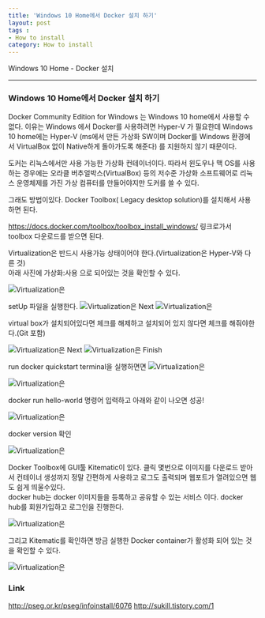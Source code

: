 ```yaml
---
title: 'Windows 10 Home에서 Docker 설치 하기'  
layout: post  
tags :  
- How to install
category: How to install
---
```


Windows 10 Home - Docker 설치

---

### Windows 10 Home에서 Docker 설치 하기    
Docker Community Edition for Windows 는 Windows 10 home에서 사용할 수 없다.
이유는 Windows 에서 Docker를 사용하려면  Hyper-V 가 필요한데 Windows 10 home에는  Hyper-V (ms에서 만든 가상화 SW이며 Docker를 Windows 환경에서 VirtualBox 없이 Native하게 돌아가도록 해준다) 를 지원하지 않기 때문이다.  

도커는 리눅스에서만 사용 가능한 가상화 컨테이너이다. 따라서 윈도우나 맥 OS를 사용하는 경우에는 오라클 버추얼박스(VirtualBox) 등의 저수준 가상화 소프트웨어로 리눅스 운영체제를 가진 가상 컴퓨터를 만들어야지만 도커를 쓸 수 있다.  

그래도 방법이있다. Docker Toolbox( Legacy desktop solution)를 설치해서 사용하면 된다.  

https://docs.docker.com/toolbox/toolbox_install_windows/ 링크로가서 toolbox 다운로드를 받으면 된다.  

Virtualization은 반드시 사용가능 상태이어야 한다.(Virtualization은 Hyper-V와 다른 것)  
아래 사진에 가상화:사용 으로 되어있는 것을 확인할 수 있다.

![Virtualization은](/assets/images/usingimages/DockerInstallImage/dockerInstall8.PNG)

setUp 파일을 실행한다.
![Virtualization은](/assets/images/usingimages/DockerInstallImage/dockerInstall1.PNG)
Next
![Virtualization은](/assets/images/usingimages/DockerInstallImage/dockerInstall2.PNG)

virtual box가 설치되어있다면 체크를 해제하고 설치되어 있지 않다면 체크를 해줘야한다.(Git 포함)

![Virtualization은](/assets/images/usingimages/DockerInstallImage/dockerInstall3.PNG)
Next
![Virtualization은](/assets/images/usingimages/DockerInstallImage/dockerInstall4.PNG)
Finish

run docker quickstart terminal을 실행하면면
![Virtualization은](/assets/images/usingimages/DockerInstallImage/dockerInstall5.PNG)

![Virtualization은](/assets/images/usingimages/DockerInstallImage/dockerInstall6.PNG)

docker run hello-world 명령어 입력하고 아래와 같이 나오면 성공!

![Virtualization은](/assets/images/usingimages/DockerInstallImage/dockerInstall7.PNG)

docker version 확인

![Virtualization은](/assets/images/usingimages/DockerInstallImage/dockerInstall9.PNG)

Docker Toolbox에 GUI툴 Kitematic이 있다. 클릭 몇번으로 이미지를 다운로드 받아서 컨테이너 생성까지 정말 간편하게 사용하고 로그도 출력되며 웹포트가 열려있으면 웹도 쉽게 띄울수있다.  
docker hub는 docker 이미지들을 등록하고 공유할 수 있는 서비스 이다. docker hub를 회원가입하고 로그인을 진행한다.

![Virtualization은](/assets/images/usingimages/DockerInstallImage/dockerInstall10.PNG)

그리고 Kitematic를 확인하면 방금 실행한 Docker container가 활성화 되어 있는 것을 확인할 수 있다.

![Virtualization은](/assets/images/usingimages/DockerInstallImage/dockerInstall11.PNG)


### Link
http://pseg.or.kr/pseg/infoinstall/6076
http://sukill.tistory.com/1
